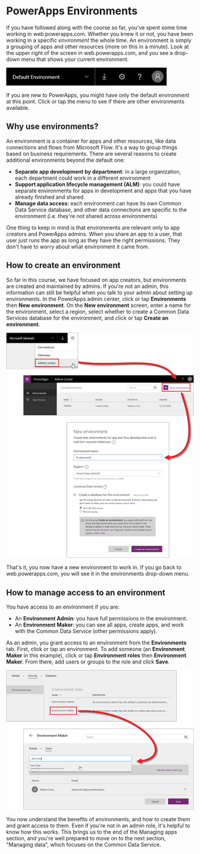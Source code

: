 <properties
   pageTitle="PowerApps Environments | Microsoft PowerApps"
   description="Work with containers for apps, connections, and other resources"
   services=""
   suite="powerapps"
   documentationCenter="na"
   authors="mgblythe"
   manager="anneta"
   editor=""
   tags=""
   featuredVideoId=""
   courseDuration="5m"/>

<tags
   ms.service="powerapps"
   ms.devlang="na"
   ms.topic="get-started-article"
   ms.tgt_pltfrm="na"
   ms.workload="na"
   ms.date="11/30/2016"
   ms.author="mblythe"/>

# PowerApps Environments
If you have followed along with the course so far, you've spent some time working in web.powerapps.com. Whether you knew it or not, you have been working in a specific _environment_ the whole time. An environment is simply a grouping of apps and other resources (more on this in a minute). Look at the upper right of the screen in web.powerapps.com, and you see a drop-down menu that shows your current environment.

![Environment picker](./media/learning-manage-environments/environment-picker.png)

If you are new to PowerApps, you might have only the default environment at this point. Click or tap the menu to see if there are other environments available.


## Why use environments?
An environment is a container for apps and other resources, like data connections and flows from Microsoft Flow. It's a way to group things based on business requirements. There are several reasons to create additional environments beyond the default one:

- **Separate app development by department**: in a large organization, each department could work in a different environment
- **Support application lifecycle management (ALM)**: you could have separate environments for apps in development and apps that you have already finished and shared
- **Manage data access**: each environment can have its own Common Data Service database, and other data connections are specific to the environment (i.e. they're not shared across environments)

One thing to keep in mind is that environments are relevant only to app creators and PowerApps admins. When you share an app to a user, that user just runs the app as long as they have the right permissions. They don't have to worry about what environment it came from.


## How to create an environment
So far in this course, we have focused on app creators, but environments are created and maintained by admins. If you're not an admin, this information can still be helpful when you talk to your admin about setting up environments. In the PowerApps admin center, click or tap **Environments** then **New environment**. On the **New environment** screen, enter a name for the environment, select a region, select whether to create a Common Data Services database for the environment, and click or tap **Create an environment**.

![Create an environment](./media/learning-manage-environments/create-environment.png)
 
That's it, you now have a new environment to work in. If you go back to web.powerapps.com, you will see it in the environments drop-down menu.
 

## How to manage access to an environment
You have access to an environment if you are:

- An **Environment Admin**: you have full permissions in the environment.
- An **Environment Maker**: you can see all apps, create apps, and work with the Common Data Service (other permissions apply).

As an admin, you grant access to an environment from the **Environments** tab. First, click or tap an environment. To add someone (an **Environment Maker** in this example), click or tap **Environment roles** then **Environment Maker**. From there, add users or groups to the role and click **Save**.

![Manage environment access](./media/learning-manage-environments/environment-access.png)

You now understand the benefits of environments, and how to create them and grant access to them. Even if you're not in an admin role, it's helpful to know how this works. This brings us to the end of the Managing apps section, and you're well prepared to move on to the next section, "Managing data", which focuses on the Common Data Service.